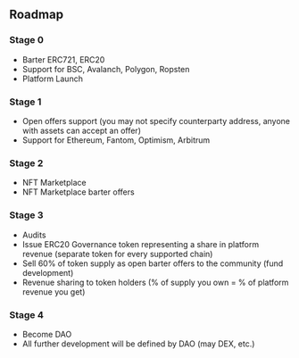 ## Roadmap

### Stage 0

- Barter ERC721, ERC20
- Support for BSC, Avalanch, Polygon, Ropsten
- Platform Launch

### Stage 1

- Open offers support (you may not specify counterparty address, anyone with assets can accept an offer)
- Support for Ethereum, Fantom, Optimism, Arbitrum

### Stage 2

- NFT Marketplace
- NFT Marketplace barter offers

### Stage 3

- Audits
- Issue ERC20 Governance token representing a share in platform revenue (separate token for every supported chain)
- Sell 60% of token supply as open barter offers to the community (fund development)
- Revenue sharing to token holders (% of supply you own = % of platform revenue you get)

### Stage 4

- Become DAO
- All further development will be defined by DAO (may DEX, etc.)